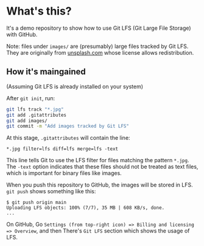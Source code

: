 # What's this?

It's a demo repository to show how to use Git LFS (Git Large File Storage) with GitHub.

Note: files under `images/` are (presumably) large files tracked by Git LFS. They are originally from [unsplash.com](https://unsplash.com/s/photos/family?license=free) whose license allows redistribution.

## How it's maingained

(Assuming Git LFS is already installed on your system)

After `git init`, run:

```bash
git lfs track "*.jpg"
git add .gitattributes
git add images/
git commit -m "Add images tracked by Git LFS"
```

At this stage, `.gitattributes` will contain the line:

```text
*.jpg filter=lfs diff=lfs merge=lfs -text
```

This line tells Git to use the LFS filter for files matching the pattern `*.jpg`. The `-text` option indicates that these files should not be treated as text files, which is important for binary files like images.

When you push this repository to GitHub, the images will be stored in LFS. `git push` shows something like this:

```text
$ git push origin main
Uploading LFS objects: 100% (7/7), 35 MB | 608 KB/s, done.
...
```

On GitHub, Go `Settings (from top-right icon) => Billing and licensing => Overview`, and then There's `Git LFS` section which shows the usage of LFS.
